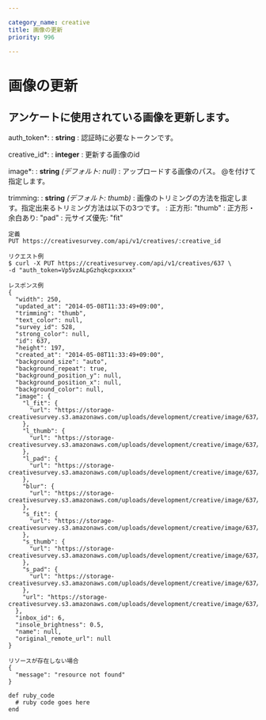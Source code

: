 ```yaml
---

category_name: creative
title: 画像の更新
priority: 996

---
```


# 画像の更新

## アンケートに使用されている画像を更新します。

auth_token*:
: __string__
: 認証時に必要なトークンです。

creative_id*:
: __integer__
: 更新する画像のid

image*:
: __string__ _(デフォルト: null)_
: アップロードする画像のパス。 @を付けて指定します。

trimming:
: __string__ _(デフォルト: thumb)_
: 画像のトリミングの方法を指定します。指定出来るトリミング方法は以下の3つです。
: 正方形: "thumb"
: 正方形・余白あり: "pad"
: 元サイズ優先: "fit"

~~~
定義
PUT https://creativesurvey.com/api/v1/creatives/:creative_id

リクエスト例
$ curl -X PUT https://creativesurvey.com/api/v1/creatives/637 \
-d "auth_token=Vp5vzALpGzhqkcpxxxxx"

レスポンス例
{
  "width": 250,
  "updated_at": "2014-05-08T11:33:49+09:00",
  "trimming": "thumb",
  "text_color": null,
  "survey_id": 528,
  "strong_color": null,
  "id": 637,
  "height": 197,
  "created_at": "2014-05-08T11:33:49+09:00",
  "background_size": "auto",
  "background_repeat": true,
  "background_position_y": null,
  "background_position_x": null,
  "background_color": null,
  "image": {
    "l_fit": {
      "url": "https://storage-creativesurvey.s3.amazonaws.com/uploads/development/creative/image/637/l_fit_4.gif"
    },
    "l_thumb": {
      "url": "https://storage-creativesurvey.s3.amazonaws.com/uploads/development/creative/image/637/l_thumb_4.gif"
    },
    "l_pad": {
      "url": "https://storage-creativesurvey.s3.amazonaws.com/uploads/development/creative/image/637/l_pad_4.gif"
    },
    "blur": {
      "url": "https://storage-creativesurvey.s3.amazonaws.com/uploads/development/creative/image/637/blur_4.gif"
    },
    "s_fit": {
      "url": "https://storage-creativesurvey.s3.amazonaws.com/uploads/development/creative/image/637/s_fit_4.gif"
    },
    "s_thumb": {
      "url": "https://storage-creativesurvey.s3.amazonaws.com/uploads/development/creative/image/637/s_thumb_4.gif"
    },
    "s_pad": {
      "url": "https://storage-creativesurvey.s3.amazonaws.com/uploads/development/creative/image/637/s_pad_4.gif"
    },
    "url": "https://storage-creativesurvey.s3.amazonaws.com/uploads/development/creative/image/637/4.gif"
  },
  "inbox_id": 6,
  "insole_brightness": 0.5,
  "name": null,
  "original_remote_url": null
}

リソースが存在しない場合
{
  "message": "resource not found"
}

~~~

 
~~~
def ruby_code
  # ruby code goes here
end
~~~

　
　
